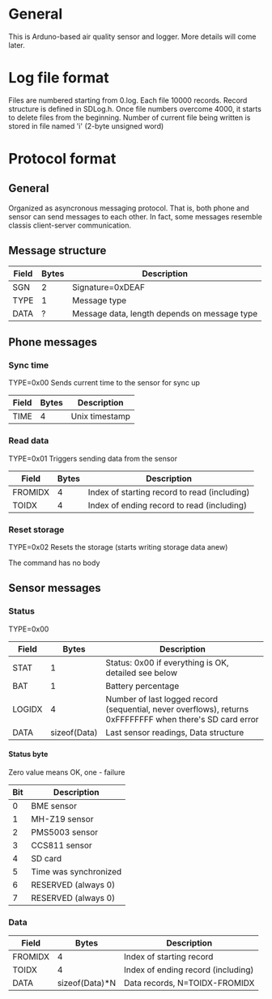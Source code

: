 # General
This is Arduno-based air quality sensor and logger. More details will come later.

# Log file format
Files are numbered starting from 0.log. Each file 10000 records. Record structure is defined in SDLog.h.
Once file numbers overcome 4000, it starts to delete files from the beginning.
Number of current file being written is stored in file named 'i' (2-byte unsigned word)

# Protocol format
## General
Organized as asyncronous messaging protocol. That is, both phone and sensor can send messages to each other. In fact, some messages resemble classis client-server communication.
## Message structure
| Field | Bytes | Description |
| ----- | ----- | ----------- |
| SGN | 2 | Signature=0xDEAF  |
| TYPE | 1 | Message type |
| DATA | ? | Message data, length depends on message type |

## Phone messages
### Sync time
TYPE=0x00
Sends current time to the sensor for sync up

| Field | Bytes | Description |
| ----- | ----- | ----------- |
| TIME | 4 | Unix timestamp |

### Read data
TYPE=0x01
Triggers sending data from the sensor

| Field | Bytes | Description |
| ----- | ----- | ----------- |
| FROMIDX | 4 | Index of starting record to read (including) |
| TOIDX | 4 | Index of ending record to read (including) |

### Reset storage
TYPE=0x02
Resets the storage (starts writing storage data anew)

The command has no body

## Sensor messages
### Status
TYPE=0x00

| Field | Bytes | Description |
| ----- | ----- | ----------- |
| STAT | 1 | Status:  0x00 if everything is OK, detailed see below |
| BAT | 1 | Battery percentage |
| LOGIDX | 4 | Number of last logged record (sequential, never overflows), returns 0xFFFFFFFF when there's SD card error |
| DATA | sizeof(Data) | Last sensor readings, Data structure |

#### Status byte
Zero value means OK, one - failure

| Bit | Description |
| ----- | ----------- |
| 0 | BME sensor |
| 1 | MH-Z19 sensor |
| 2 | PMS5003 sensor |
| 3 | CCS811 sensor |
| 4 | SD card |
| 5 | Time was synchronized |
| 6 | RESERVED (always 0) |
| 7 | RESERVED (always 0) |

### Data
| Field | Bytes | Description |
| ----- | ----- | ----------- |
| FROMIDX | 4 | Index of starting record |
| TOIDX | 4 | Index of ending record (including) |
| DATA | sizeof(Data)*N | Data records, N=TOIDX-FROMIDX |
